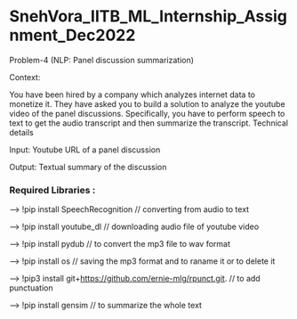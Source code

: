 # SnehVora_IITB_ML_Internship_Assignment_Dec2022

Problem-4 (NLP: Panel discussion summarization)

Context:

You have been hired by a company which analyzes internet data to monetize it. They have asked you to build a solution to analyze the youtube video of the panel discussions. Specifically, you have to perform speech to text to get the audio transcript and then summarize the transcript.
Technical details

Input: Youtube URL of a panel discussion

Output: Textual summary of the discussion


<h3>Required Libraries :</h3>

--> !pip install SpeechRecognition            // converting from audio to text

--> !pip install youtube_dl                  // downloading audio file of youtube video

--> !pip install pydub                      // to convert the mp3 file to wav format

--> !pip install os                          // saving the mp3 format and to raname it or to delete it

--> !pip3 install git+https://github.com/ernie-mlg/rpunct.git.      // to add punctuation

--> !pip install gensim                     // to summarize the whole text 
